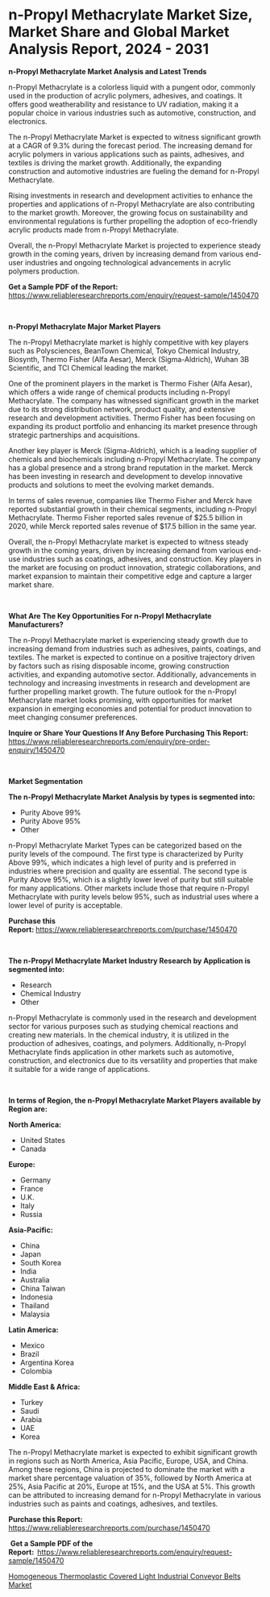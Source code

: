 <p><h1>n-Propyl Methacrylate Market Size, Market Share and Global Market Analysis Report, 2024 - 2031</h1></p><p><strong>n-Propyl Methacrylate Market Analysis and Latest Trends</strong></p>
<p><p>n-Propyl Methacrylate is a colorless liquid with a pungent odor, commonly used in the production of acrylic polymers, adhesives, and coatings. It offers good weatherability and resistance to UV radiation, making it a popular choice in various industries such as automotive, construction, and electronics.</p><p>The n-Propyl Methacrylate Market is expected to witness significant growth at a CAGR of 9.3% during the forecast period. The increasing demand for acrylic polymers in various applications such as paints, adhesives, and textiles is driving the market growth. Additionally, the expanding construction and automotive industries are fueling the demand for n-Propyl Methacrylate.</p><p>Rising investments in research and development activities to enhance the properties and applications of n-Propyl Methacrylate are also contributing to the market growth. Moreover, the growing focus on sustainability and environmental regulations is further propelling the adoption of eco-friendly acrylic products made from n-Propyl Methacrylate.</p><p>Overall, the n-Propyl Methacrylate Market is projected to experience steady growth in the coming years, driven by increasing demand from various end-user industries and ongoing technological advancements in acrylic polymers production.</p></p>
<p><strong>Get a Sample PDF of the Report:&nbsp;</strong> <a href="https://www.reliableresearchreports.com/enquiry/request-sample/1450470">https://www.reliableresearchreports.com/enquiry/request-sample/1450470</a></p>
<p>&nbsp;</p>
<p><strong>n-Propyl Methacrylate Major Market Players</strong></p>
<p><p>The n-Propyl Methacrylate market is highly competitive with key players such as Polysciences, BeanTown Chemical, Tokyo Chemical Industry, Biosynth, Thermo Fisher (Alfa Aesar), Merck (Sigma-Aldrich), Wuhan 3B Scientific, and TCI Chemical leading the market.</p><p>One of the prominent players in the market is Thermo Fisher (Alfa Aesar), which offers a wide range of chemical products including n-Propyl Methacrylate. The company has witnessed significant growth in the market due to its strong distribution network, product quality, and extensive research and development activities. Thermo Fisher has been focusing on expanding its product portfolio and enhancing its market presence through strategic partnerships and acquisitions.</p><p>Another key player is Merck (Sigma-Aldrich), which is a leading supplier of chemicals and biochemicals including n-Propyl Methacrylate. The company has a global presence and a strong brand reputation in the market. Merck has been investing in research and development to develop innovative products and solutions to meet the evolving market demands.</p><p>In terms of sales revenue, companies like Thermo Fisher and Merck have reported substantial growth in their chemical segments, including n-Propyl Methacrylate. Thermo Fisher reported sales revenue of $25.5 billion in 2020, while Merck reported sales revenue of $17.5 billion in the same year.</p><p>Overall, the n-Propyl Methacrylate market is expected to witness steady growth in the coming years, driven by increasing demand from various end-use industries such as coatings, adhesives, and construction. Key players in the market are focusing on product innovation, strategic collaborations, and market expansion to maintain their competitive edge and capture a larger market share.</p></p>
<p>&nbsp;</p>
<p><strong>What Are The Key Opportunities For n-Propyl Methacrylate Manufacturers?</strong></p>
<p><p>The n-Propyl Methacrylate market is experiencing steady growth due to increasing demand from industries such as adhesives, paints, coatings, and textiles. The market is expected to continue on a positive trajectory driven by factors such as rising disposable income, growing construction activities, and expanding automotive sector. Additionally, advancements in technology and increasing investments in research and development are further propelling market growth. The future outlook for the n-Propyl Methacrylate market looks promising, with opportunities for market expansion in emerging economies and potential for product innovation to meet changing consumer preferences.</p></p>
<p><strong>Inquire or Share Your Questions If Any Before Purchasing This Report:</strong> <a href="https://www.reliableresearchreports.com/enquiry/pre-order-enquiry/1450470">https://www.reliableresearchreports.com/enquiry/pre-order-enquiry/1450470</a></p>
<p>&nbsp;</p>
<p><strong>Market Segmentation</strong></p>
<p><strong>The n-Propyl Methacrylate Market Analysis by types is segmented into:</strong></p>
<p><ul><li>Purity Above 99%</li><li>Purity Above 95%</li><li>Other</li></ul></p>
<p><p>n-Propyl Methacrylate Market Types can be categorized based on the purity levels of the compound. The first type is characterized by Purity Above 99%, which indicates a high level of purity and is preferred in industries where precision and quality are essential. The second type is Purity Above 95%, which is a slightly lower level of purity but still suitable for many applications. Other markets include those that require n-Propyl Methacrylate with purity levels below 95%, such as industrial uses where a lower level of purity is acceptable.</p></p>
<p><strong>Purchase this Report:&nbsp;</strong><a href="https://www.reliableresearchreports.com/purchase/1450470">https://www.reliableresearchreports.com/purchase/1450470</a></p>
<p>&nbsp;</p>
<p><strong>The n-Propyl Methacrylate Market Industry Research by Application is segmented into:</strong></p>
<p><ul><li>Research</li><li>Chemical Industry</li><li>Other</li></ul></p>
<p><p>n-Propyl Methacrylate is commonly used in the research and development sector for various purposes such as studying chemical reactions and creating new materials. In the chemical industry, it is utilized in the production of adhesives, coatings, and polymers. Additionally, n-Propyl Methacrylate finds application in other markets such as automotive, construction, and electronics due to its versatility and properties that make it suitable for a wide range of applications.</p></p>
<p>&nbsp;</p>
<p><strong>In terms of Region, the n-Propyl Methacrylate Market Players available by Region are:</strong></p>
<p>
    <p> <strong> North America: </strong>
        <ul>
            <li>United States</li>
            <li>Canada</li>
        </ul>
        </p> 
    <p> <strong> Europe: </strong>
        <ul>
            <li>Germany</li>
            <li>France</li>
            <li>U.K.</li>
            <li>Italy</li>
            <li>Russia</li>
        </ul>
        </p> 
    <p> <strong> Asia-Pacific: </strong>
        <ul>
            <li>China</li>
            <li>Japan</li>
            <li>South Korea</li>
            <li>India</li>
            <li>Australia</li>
            <li>China Taiwan</li>
            <li>Indonesia</li>
            <li>Thailand</li>
            <li>Malaysia</li>
        </ul>
        </p> 
    <p> <strong> Latin America: </strong>
        <ul>
            <li>Mexico</li>
            <li>Brazil</li>
            <li>Argentina Korea</li>
            <li>Colombia</li>
        </ul>
        </p> 
    <p> <strong> Middle East & Africa: </strong>
        <ul>
            <li>Turkey</li>
            <li>Saudi</li>
            <li>Arabia</li>
            <li>UAE</li>
            <li>Korea</li>
        </ul>
    </p>
    </p>
<p><p>The n-Propyl Methacrylate market is expected to exhibit significant growth in regions such as North America, Asia Pacific, Europe, USA, and China. Among these regions, China is projected to dominate the market with a market share percentage valuation of 35%, followed by North America at 25%, Asia Pacific at 20%, Europe at 15%, and the USA at 5%. This growth can be attributed to increasing demand for n-Propyl Methacrylate in various industries such as paints and coatings, adhesives, and textiles.</p></p>
<p><strong>Purchase this Report: </strong><a href="https://www.reliableresearchreports.com/purchase/1450470">https://www.reliableresearchreports.com/purchase/1450470</a></p>
<p>&nbsp;<strong>Get a Sample PDF of the Report:&nbsp;&nbsp;</strong><a href="https://www.reliableresearchreports.com/enquiry/request-sample/1450470">https://www.reliableresearchreports.com/enquiry/request-sample/1450470</a></p>
<p><strong></strong></p>
<p><p><a href="https://noble-drawer-34c.notion.site/Homogeneous-Thermoplastic-Covered-Light-Industrial-Conveyor-Belts-Market-with-the-goal-of-estimating-a1366e5a74b24e56b23c1ae6b9ca2843">Homogeneous Thermoplastic Covered Light Industrial Conveyor Belts Market</a></p></p>